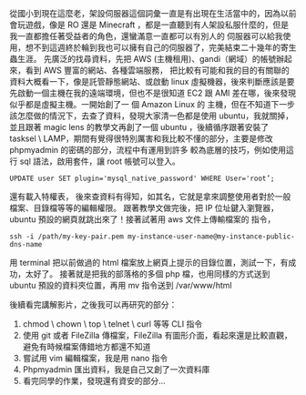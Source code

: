 從國小到現在這麼老，架設伺服器這個詞彙一直是有出現在生活當中的，因為以前會玩遊戲，像是 RO 還是 
Minecraft ，都是一直聽到有人架設私服什麼的，但是我一直都擔任著受益者的角色，還蠻滿意一直都可以有別人的
伺服器可以給我使用，想不到這週終於輪到我也可以擁有自己的伺服器了，完美結束二十幾年的寄生蟲生涯。
先廣泛的找尋資料，先把 AWS (主機租用)、gandi（網域）的帳號辦起來，看到 AWS 豐富的網站、各種雲端服務，
把比較有可能和我的目的有關聯的資料大概看一下，像是託管靜態網站、或啟動 linux 虛擬機器，後來判斷應該是要
先啟動一個主機在我的遠端環境，但也不是很知道 EC2 跟 AMI 差在哪，後來發現似乎都是虛擬主機。一開始創了一
個 Amazon Linux 的 主機，但在不知道下一步該怎麼做的情況下，去查了資料，發現大家清一色都是使用 
ubuntu，我就關掉，並且跟著 magic lens 的教學文再創了一個 ubuntu ，後續循序跟著安裝了 tasksel \ 
LAMP，期間有覺得很特別厲害和我比較不懂的部分，主要是修改 phpmyadmin 的密碼的部分，流程中有運用到許多
較為底層的技巧，例如使用這行 sql 語法，啟用套件，讓 root 帳號可以登入。
```
UPDATE user SET plugin='mysql_native_password' WHERE User='root’;
```
還有載入特權表， 後來查資料有得知，如其名，它就是拿來調整使用者對於一般檔案、目錄檔等等的編輯權限。
跟著教學文做完後，把 IP 位址鍵入瀏覽器，ubuntu 預設的網頁就跳出來了！接著試著用 aws 文件上傳輸檔案的
指令，
```
ssh -i /path/my-key-pair.pem my-instance-user-name@my-instance-public-dns-name
```
用 terminal 把以前做過的 html 檔案放上網頁上提示的目錄位置，測試一下，有成功，太好了。
接著就是把我的部落格的多個 php 檔，也用同樣的方式送到 ubuntu 預設的資料夾位置，再用 mv 指令送到 /var/www/html

後續看完講解影片，之後我可以再研究的部分：
1. chmod \ chown \ top \ telnet \ curl 等等 CLI 指令
2. 使用 git 或者 FileZilla 傳檔案，FileZilla 有圖形介面，看起來還是比較直觀，避免有時候檔案傳錯地方都還不知道
3. 嘗試用 vim 編輯檔案，我是用 nano 指令
4. Phpmyadmin 匯出資料，我是自己又創了一次資料庫
5. 看完同學的作業，發現還有資安的部分...